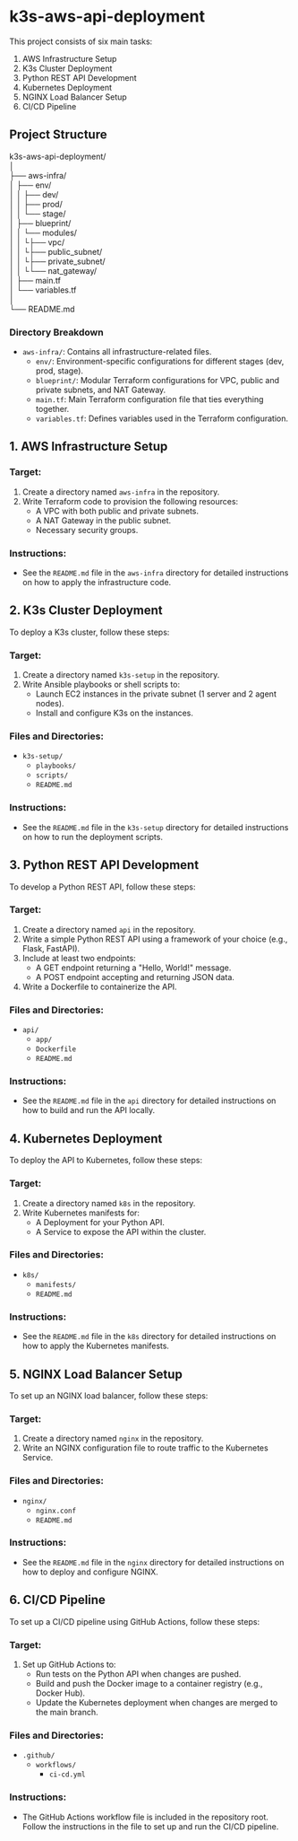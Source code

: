# k3s-aws-api-deployment
This project consists of six main tasks:
1. AWS Infrastructure Setup
2. K3s Cluster Deployment
3. Python REST API Development
4. Kubernetes Deployment
5. NGINX Load Balancer Setup
6. CI/CD Pipeline


## Project Structure

k3s-aws-api-deployment/\
│\
├── aws-infra/\
│ ├── env/\
│ │ ├── dev/\
│ │ ├── prod/\
│ │ └── stage/\
│ ├── blueprint/\
│ │ └── modules/\
│ │ └├── vpc/\
│ │ └├── public_subnet/\
│ │ └├── private_subnet/\
│ │ └└── nat_gateway/\
│ ├── main.tf\
│ └── variables.tf\
│\
└── README.md

### Directory Breakdown
- `aws-infra/`: Contains all infrastructure-related files.
  - `env/`: Environment-specific configurations for different stages (dev, prod, stage).
  - `blueprint/`: Modular Terraform configurations for VPC, public and private subnets, and NAT Gateway.
  - `main.tf`: Main Terraform configuration file that ties everything together.
  - `variables.tf`: Defines variables used in the Terraform configuration.


## 1. AWS Infrastructure Setup

### Target:
1. Create a directory named `aws-infra` in the repository.
2. Write Terraform code to provision the following resources:
   - A VPC with both public and private subnets.
   - A NAT Gateway in the public subnet.
   - Necessary security groups.

### Instructions:
- See the `README.md` file in the `aws-infra` directory for detailed instructions on how to apply the infrastructure code.

## 2. K3s Cluster Deployment
To deploy a K3s cluster, follow these steps:

### Target:
1. Create a directory named `k3s-setup` in the repository.
2. Write Ansible playbooks or shell scripts to:
   - Launch EC2 instances in the private subnet (1 server and 2 agent nodes).
   - Install and configure K3s on the instances.

### Files and Directories:
- `k3s-setup/`
  - `playbooks/`
  - `scripts/`
  - `README.md`

### Instructions:
- See the `README.md` file in the `k3s-setup` directory for detailed instructions on how to run the deployment scripts.

## 3. Python REST API Development
To develop a Python REST API, follow these steps:

### Target:
1. Create a directory named `api` in the repository.
2. Write a simple Python REST API using a framework of your choice (e.g., Flask, FastAPI).
3. Include at least two endpoints:
   - A GET endpoint returning a "Hello, World!" message.
   - A POST endpoint accepting and returning JSON data.
4. Write a Dockerfile to containerize the API.

### Files and Directories:
- `api/`
  - `app/`
  - `Dockerfile`
  - `README.md`

### Instructions:
- See the `README.md` file in the `api` directory for detailed instructions on how to build and run the API locally.

## 4. Kubernetes Deployment
To deploy the API to Kubernetes, follow these steps:

### Target:
1. Create a directory named `k8s` in the repository.
2. Write Kubernetes manifests for:
   - A Deployment for your Python API.
   - A Service to expose the API within the cluster.

### Files and Directories:
- `k8s/`
  - `manifests/`
  - `README.md`

### Instructions:
- See the `README.md` file in the `k8s` directory for detailed instructions on how to apply the Kubernetes manifests.

## 5. NGINX Load Balancer Setup
To set up an NGINX load balancer, follow these steps:

### Target:
1. Create a directory named `nginx` in the repository.
2. Write an NGINX configuration file to route traffic to the Kubernetes Service.

### Files and Directories:
- `nginx/`
  - `nginx.conf`
  - `README.md`

### Instructions:
- See the `README.md` file in the `nginx` directory for detailed instructions on how to deploy and configure NGINX.

## 6. CI/CD Pipeline
To set up a CI/CD pipeline using GitHub Actions, follow these steps:

### Target:
1. Set up GitHub Actions to:
   - Run tests on the Python API when changes are pushed.
   - Build and push the Docker image to a container registry (e.g., Docker Hub).
   - Update the Kubernetes deployment when changes are merged to the main branch.

### Files and Directories:
- `.github/`
  - `workflows/`
    - `ci-cd.yml`

### Instructions:
- The GitHub Actions workflow file is included in the repository root. Follow the instructions in the file to set up and run the CI/CD pipeline.

 
